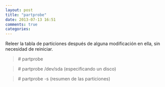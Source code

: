 ```yaml
---
layout: post
title: "partprobe"
date: 2013-07-13 16:51
comments: true
categories: 
---
```

Releer la tabla de particiones después de alguna modificación en ella, sin necesidad de reiniciar.

>\# partprobe

>\# partprobe /dev/sda (especificando un disco)

>\# partprobe -s (resumen de las particiones)

